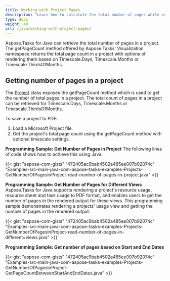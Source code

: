 ```yaml
---
title: Working with Project Pages
description: "Learn how to calculate the total number of pages while exporting Microsoft Project (MPP/XML) documents in graphical formats using Aspose.Tasks for Java."
type: docs
weight: 40
url: /java/working-with-project-pages/
---
```


Aspose.Tasks for Java can retrieve the total number of pages in a project. The getPageCount method offered by Aspose.Tasks' Visualization namespace returns the total page count in a project with options of rendering them based on Timescale.Days, Timescale.Months or Timescale.ThirdsOfMonths.

## **Getting number of pages in a project**
The [Project](https://apireference.aspose.com/tasks/java/com.aspose.tasks/project) class exposes the getPageCount method which is used to get the number of total pages in a project. The total count of pages in a project can be retrieved for Timescale.Days, Timescale.Months or Timescale.ThirdsOfMonths.

To save a project to PDF:

1. Load a Microsoft Project file.
2. Get the project's total page count using the getPageCount method with optional timescale settings.

**Programming Sample: Get Number of Pages in Project**
The following lines of code shows how to achieve this using Java:

{{< gist "aspose-com-gists" "472405ac9bab4502a485ee007b92074c" "Examples-src-main-java-com-aspose-tasks-examples-Projects-GetNumberOfPagesInProject-read-number-of-pages-in-project.java" >}}

**Programming Sample: Get Number of Pages for Different Views**
Aspose.Tasks for Java supports rendering a project's resource usage, resource sheet and task usage to PDF format, and enables users to get the number of pages in the rendered output for these views. This programming sample demonstrates rendering a projects' usage view and getting the number of pages in the rendered output.

{{< gist "aspose-com-gists" "472405ac9bab4502a485ee007b92074c" "Examples-src-main-java-com-aspose-tasks-examples-Projects-GetNumberOfPagesInProject-read-number-of-pages-in-different=views.java" >}}

**Programming Sample: Get number of pages based on Start and End Dates**

{{< gist "aspose-com-gists" "472405ac9bab4502a485ee007b92074c" "Examples-src-main-java-com-aspose-tasks-examples-Projects-GetNumberOfPagesInProject-GetPageCountBetweenStartAndEndDates.java" >}}
